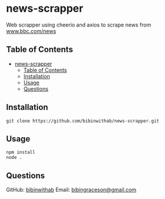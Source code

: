 
# news-scrapper

Web scrapper using cheerio and axios to scrape news from www.bbc.com/news

## Table of Contents
- [news-scrapper](#news-scrapper)
  - [Table of Contents](#table-of-contents)
  - [Installation](#installation)
  - [Usage](#usage)
  - [Questions](#questions)

## Installation
```git clone https://github.com/bibinwithab/news-scrapper.git```

## Usage
```cd news-scrapper
npm install
node .
```


## Questions
GitHub: [bibinwithab](https://github.com/bibinwithab)
Email: [bibingraceson@gmail.com](mailto:bibingraceson@gmail.com)

